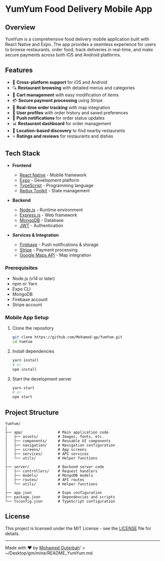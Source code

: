 # YumYum Food Delivery Mobile App


## Overview

YumYum is a comprehensive food delivery mobile application built with React Native and Expo. The app provides a seamless experience for users to browse restaurants, order food, track deliveries in real-time, and make secure payments across both iOS and Android platforms.

## Features

- 📱 **Cross-platform support** for iOS and Android
- 🔍 **Restaurant browsing** with detailed menus and categories
- 🛒 **Cart management** with easy modification of items
- 💳 **Secure payment processing** using Stripe
- 📍 **Real-time order tracking** with map integration
- 👤 **User profiles** with order history and saved preferences
- 🔔 **Push notifications** for order status updates
- 📊 **Restaurant dashboard** for order management
- 📍 **Location-based discovery** to find nearby restaurants
- ⭐ **Ratings and reviews** for restaurants and dishes

## Tech Stack

- **Frontend**
  - [React Native](https://reactnative.dev/) - Mobile framework
  - [Expo](https://expo.dev/) - Development platform
  - [TypeScript](https://www.typescriptlang.org/) - Programming language
  - [Redux Toolkit](https://redux-toolkit.js.org/) - State management

- **Backend**
  - [Node.js](https://nodejs.org/) - Runtime environment
  - [Express.js](https://expressjs.com/) - Web framework
  - [MongoDB](https://www.mongodb.com/) - Database
  - [JWT](https://jwt.io/) - Authentication

- **Services & Integration**
  - [Firebase](https://firebase.google.com/) - Push notifications & storage
  - [Stripe](https://stripe.com/) - Payment processing
  - [Google Maps API](https://developers.google.com/maps) - Map integration



### Prerequisites
- Node.js (v14 or later)
- npm or Yarn
- Expo CLI
- MongoDB
- Firebase account
- Stripe account

### Mobile App Setup

1. Clone the repository
   ```bash
   git clone https://github.com/Mohamed-gp/YumYum.git
   cd YumYum
   ```

2. Install dependencies
   ```bash
   yarn install
   # or
   npm install
   ```

3. Start the development server
   ```bash
   yarn start
   # or
   npm start
   ```

## Project Structure

```
YumYum/
│
├── app/                # Main application code
│   ├── assets/         # Images, fonts, etc.
│   ├── components/     # Reusable UI components
│   ├── navigation/     # Navigation configuration
│   ├── screens/        # App screens
│   ├── services/       # API services
│   └── utils/          # Helper functions
│
├── server/             # Backend server code
│   ├── controllers/    # Request handlers
│   ├── models/         # MongoDB models
│   ├── routes/         # API routes
│   └── utils/          # Helper functions
│
├── app.json            # Expo configuration
├── package.json        # Dependencies and scripts
└── tsconfig.json       # TypeScript configuration
```

## License

This project is licensed under the MIT License - see the [LICENSE](LICENSE) file for details.

---

Made with ❤️ by [Mohamed Outerbah](https://github.com/Mohamed-gp)' > ~/Desktop/gm/mine/README_YumYum.md
